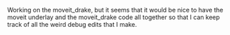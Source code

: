 Working on the moveit_drake, but it seems that it would be nice to have the moveit underlay and the moveit_drake code all together so that I can keep track of all the weird debug edits that I make.
